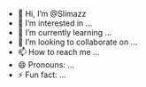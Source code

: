 - 👋 Hi, I’m @Slimazz
- 👀 I’m interested in ...
- 🌱 I’m currently learning ...
- 💞️ I’m looking to collaborate on ...
- 📫 How to reach me ...
- 😄 Pronouns: ...
- ⚡ Fun fact: ...

<!---
Slimazz/Slimazz is a ✨ special ✨ repository because its `README.md` (this file) appears on your GitHub profile.
You can click the Preview link to take a look at your changes.
--->
